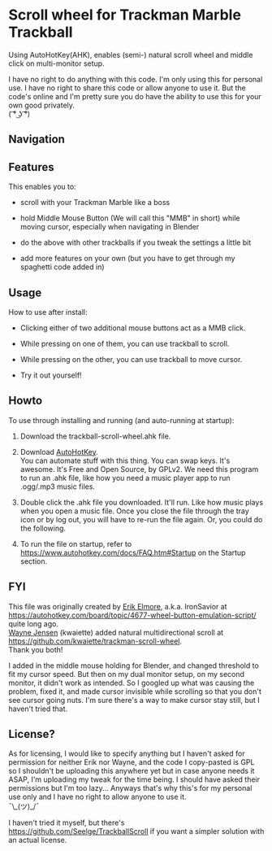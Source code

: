 # Scroll wheel for Trackman Marble Trackball
Using AutoHotKey(AHK), enables (semi-) natural scroll wheel and middle click on multi-monitor setup.


I have no right to do anything with this code. I'm only using this for personal use. I have no right to share this code or allow anyone to use it. But the code's online and I'm pretty sure you do have the ability to use this for your own good privately.  
( ͡° ͜ʖ ͡°)

## Navigation

## Features

This enables you to:

* scroll with your Trackman Marble like a boss

* hold Middle Mouse Button (We will call this "MMB" in short) while moving cursor, especially when navigating in Blender

* do the above with other trackballs if you tweak the settings a little bit

* add more features on your own (but you have to get through my spaghetti code added in)



## Usage

How to use after install:

* Clicking either of two additional mouse buttons act as a MMB click.  

* While pressing on one of them, you can use trackball to scroll.

* While pressing on the other, you can use trackball to move cursor.

* Try it out yourself!


## Howto

To use through installing and running (and auto-running at startup):

1. Download the trackball-scroll-wheel.ahk file.

1. Download [AutoHotKey](https://www.autohotkey.com/).  
You can automate stuff with this thing. You can swap keys. It's awesome. It's Free and Open Source, by GPLv2.
We need this program to run an .ahk file, like how you need a music player app to run .ogg/.mp3 music files.

1. Double click the .ahk file you downloaded. It'll run. Like how music plays when you open a music file.
Once you close the file through the tray icon or by log out, you will have to re-run the file again. Or, you could do the following.

1. To  run the file on startup, refer to https://www.autohotkey.com/docs/FAQ.htm#Startup on the Startup section.



## FYI

This file was originally created by [Erik Elmore](https://github.com/IronSavior), a.k.a. IronSavior at https://autohotkey.com/board/topic/4677-wheel-button-emulation-script/ quite long ago.  
[Wayne Jensen](https://github.com/kwaiette) (kwaiette) added natural multidirectional scroll at https://github.com/kwaiette/trackman-scroll-wheel.  
Thank you both!

I added in the middle mouse holding for Blender, and changed threshold to fit my cursor speed. But then on my dual monitor setup, on my second monitor, it didn't work as intended. So I googled up what was causing the problem, fixed it, and made cursor invisible while scrolling so that you don't see cursor going nuts. I'm sure there's a way to make cursor stay still, but I haven't tried that.

## License?

As for licensing, I would like to specify anything but I haven't asked for permission for neither Erik nor Wayne, and the code I copy-pasted is GPL so I shouldn't be uploading this anywhere yet but in case anyone needs it ASAP, I'm uploading my tweak for the time being. I should have asked their permissions but I'm too lazy... Anyways that's why this's for my personal use only and I have no right to allow anyone to use it.  
¯\\\_(ツ)\_/¯

I haven't tried it myself, but there's https://github.com/Seelge/TrackballScroll if you want a simpler solution with an actual license.
